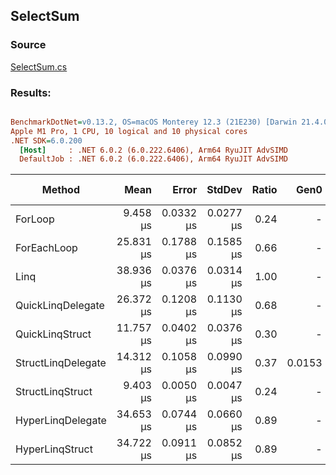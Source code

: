 ﻿## SelectSum

### Source
[SelectSum.cs](../../QuickLinq.Benchmarks/Cases/SelectSum.cs)

### Results:
``` ini

BenchmarkDotNet=v0.13.2, OS=macOS Monterey 12.3 (21E230) [Darwin 21.4.0]
Apple M1 Pro, 1 CPU, 10 logical and 10 physical cores
.NET SDK=6.0.200
  [Host]     : .NET 6.0.2 (6.0.222.6406), Arm64 RyuJIT AdvSIMD
  DefaultJob : .NET 6.0.2 (6.0.222.6406), Arm64 RyuJIT AdvSIMD


```
|             Method |      Mean |     Error |    StdDev | Ratio |   Gen0 | Allocated | Alloc Ratio |
|------------------- |----------:|----------:|----------:|------:|-------:|----------:|------------:|
|            ForLoop |  9.458 μs | 0.0332 μs | 0.0277 μs |  0.24 |      - |         - |        0.00 |
|        ForEachLoop | 25.831 μs | 0.1788 μs | 0.1585 μs |  0.66 |      - |      40 B |        0.45 |
|               Linq | 38.936 μs | 0.0376 μs | 0.0314 μs |  1.00 |      - |      88 B |        1.00 |
|  QuickLinqDelegate | 26.372 μs | 0.1208 μs | 0.1130 μs |  0.68 |      - |         - |        0.00 |
|    QuickLinqStruct | 11.757 μs | 0.0402 μs | 0.0376 μs |  0.30 |      - |         - |        0.00 |
| StructLinqDelegate | 14.312 μs | 0.1058 μs | 0.0990 μs |  0.37 | 0.0153 |      56 B |        0.64 |
|   StructLinqStruct |  9.403 μs | 0.0050 μs | 0.0047 μs |  0.24 |      - |         - |        0.00 |
|  HyperLinqDelegate | 34.653 μs | 0.0744 μs | 0.0660 μs |  0.89 |      - |         - |        0.00 |
|    HyperLinqStruct | 34.722 μs | 0.0911 μs | 0.0852 μs |  0.89 |      - |         - |        0.00 |
